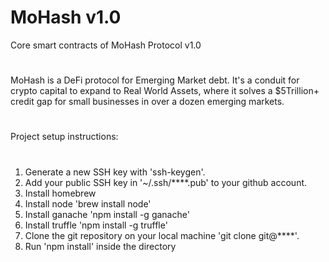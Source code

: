 # MoHash v1.0
Core smart contracts of MoHash Protocol v1.0
#
MoHash is a DeFi protocol for Emerging Market debt. It's a conduit for crypto capital to expand to Real World Assets, where it solves a $5Trillion+ credit gap for small businesses in over a dozen emerging markets. 

#
Project setup instructions:
#
1. Generate a new SSH key with 'ssh-keygen'.
2. Add your public SSH key in '~/.ssh/\*\*\*\*.pub' to your github account.
3. Install homebrew
4. Install node 'brew install node'
5. Install ganache 'npm install -g ganache'
6. Install truffle 'npm install -g truffle'
7. Clone the git repository on your local machine 'git clone git@\*\*\*\*'.
8. Run 'npm install' inside the directory

